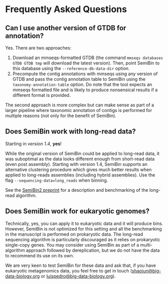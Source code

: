# Frequently Asked Questions

## Can I use another version of GTDB for annotation?

Yes. There are two approaches:

1. Download an mmseqs-formatted GTDB (the command `mmseqs databases GTDB GTDB
   tmp` will download the latest version). Then, point SemiBin to this database
   using the `--reference-db-data-dir` option.
2. Precompute the contig annotations with mmseqs using any version of GTDB and
   pass the contig annotation table to SemiBin using the
   `taxonomy-annotation-table` option. Do note that the tool expects an mmseqs
   formatted file and is likely to produce nonsensical results if a different
   format is provided.

The second approach is more complex but can make sense as part of a larger
pipeline where taxonomic annotation of contigs is performed for multiple
reasons (not only for the benefit of SemiBin).

## Does SemiBin work with long-read data?

Starting in _version 1.4_, **yes**!

While the original version of SemiBin could be applied to long-read data, it was suboptimal as the data looks different enough from short-read data (even post assembly).
Starting with version 1.4, SemiBin supports an alternative clustering procedure which gives much better results when applied to long-reads assemblies (including hybrid assemblies).
Use the flag `--sequencing-data=long_reads` when binning.

See the [SemiBin2 preprint](https://doi.org/10.1101/2023.01.09.523201) for a description and benchmarking of the long-read algorithm.

## Does SemiBin work for eukaryotic genomes?

Technically, yes, you can apply it to eukaryotic data and it will produce bins.
However, SemiBin is not optimized for this setting and all the benchmarking in the manuscript is performed on prokaryotic data.
The long-read sequencing algorithm is particularly discouraged as it relies on prokaryotic single-copy genes.
You may consider using SemiBin as part of a multi-algorithm approach followed by dereplication, but we do not have the data to recommend its use on its own.

We are very keen to test SemiBin for these data and ask that, if you have eukaryotic metagenomics data, you feel free to get in touch ([shaojun@big-data-biology.org](mailto:shaojun@big-data-biology.org) or [luispedro@big-data-biology.org](mailto:luispedro@big-data-biology.org)).
